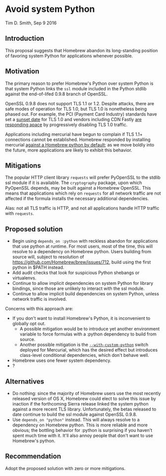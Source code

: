 # Avoid system Python

Tim D. Smith, Sep 9 2016

## Introduction

This proposal suggests that Homebrew abandon its long-standing position of favoring system Python for applications whenever possible.

## Motivation

The primary reason to prefer Homebrew's Python over system Python is that system Python links the `ssl` module included in the Python stdlib against the end-of-lifed 0.9.8 branch of OpenSSL.

OpenSSL 0.9.8 does not support TLS 1.1 or 1.2. Despite attacks, there are safe modes of operation for TLS 1.0, but TLS 1.0 is nonetheless being phased out. For example, the PCI (Payment Card Industry) standards have set a [sunset date](https://blog.pcisecuritystandards.org/migrating-from-ssl-and-early-tls) for TLS 1.0 and vendors including CDN Fastly [are responding apace](https://www.fastly.com/blog/update-our-tls-10-and-11-deprecation-plan) by progressively disabling TLS 1.0 traffic.

Applications including mercurial have begun to complain if TLS 1.1+ connections cannot be established. Homebrew responded by installing mercurial [against a Homebrew python by default](https://github.com/Homebrew/homebrew-core/issues/3541); as we move boldly into the future, more applications are likely to exhibit this behavior.

## Mitigations

The popular HTTP client library `requests` will prefer PyOpenSSL to the stdlib ssl module if it is available. The `cryptography` package, upon which PyOpenSSL depends, may be built against a Homebrew OpenSSL. This means that applications which rely on `requests` for all network traffic are not affected if the formula installs the necessary additional dependencies.

Alas: not all TLS traffic is HTTP, and not all applications handle HTTP traffic with `requests`.

## Proposed solution

* Begin using `depends_on :python` with reckless abandon for applications that use python at runtime. For most users, most of the time, this will resolve to a dependency on Homebrew python. Users building from source will, subject to resolution of https://github.com/Homebrew/brew/issues/712, build using the first python in $PATH instead.
* Add audit checks that look for suspicious Python shebangs or virtualenvs.
* Continue to allow implicit dependencies on system Python for library bindings, since those are unlikely to interact with the ssl module.
* Continue to allow implicit build dependencies on system Python, unless network traffic is involved.

Concerns with this approach are:

* If you don't want to install Homebrew's Python, it is inconvenient to globally opt out.
  * A possible mitigation would be to introduce yet another environment variable to force formulas with a :python dependency to build from source.
  * Another possible mitigation is the [`--with-custom-python`](https://github.com/Homebrew/homebrew-core/pull/3548/files#diff-79aaf9c9ba469f17b9f16f996d7e6290R17) switch deployed for Mercurial, which has the desired effect but introduces class-level conditional dependencies, which don't behave well.
* Homebrew uses one fewer system dependency.
* ?


## Alternatives

* Do nothing: since the majority of Homebrew users use the most recently released version of OS X, Homebrew could elect to solve this issue by inaction if the forthcoming Sierra release linked the system python against a more recent TLS library. Unfortunately, the betas released to date continue to build the ssl module against OpenSSL 0.9.8.
* Use `depends_on "python"` instead. This will always resolve to a dependency on Homebrew python. This is more reliable and more obvious; the bottling behavior for :python is surprising if you haven't spent much time with it. It'll also annoy people that don't want to use Homebrew's python.

## Recommendation

Adopt the proposed solution with zero or more mitigations.